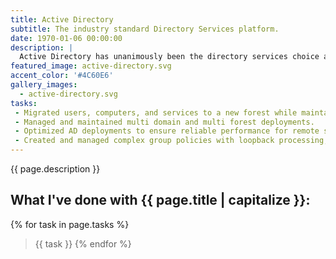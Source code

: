 ```yaml
---
title: Active Directory
subtitle: The industry standard Directory Services platform. 
date: 1970-01-06 00:00:00
description: |
  Active Directory has unanimously been the directory services choice at nearly ever organization I've worked at. I've managed and created many topologies and have continuously been selected as the AD subject matter expert. 
featured_image: active-directory.svg
accent_color: '#4C60E6'
gallery_images:
  - active-directory.svg
tasks: 
 - Migrated users, computers, and services to a new forest while maintaining access across the environment during the transition. 
 - Managed and maintained multi domain and multi forest deployments.
 - Optimized AD deployments to ensure reliable performance for remote sites.
 - Created and managed complex group policies with loopback processing, item level targeting, and broken inheritance. 
---
```

 {{ page.description }}

## What I've done with {{ page.title | capitalize }}:
{% for task in page.tasks %}
> {{ task }}
{% endfor %}